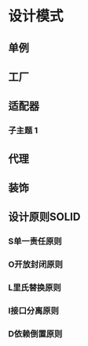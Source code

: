 # 设计模式

## 单例

## 工厂

## 适配器

### 子主题 1

## 代理

## 装饰

## 设计原则SOLID

### S单一责任原则

### O开放封闭原则

### L里氏替换原则

### I接口分离原则

### D依赖倒置原则

